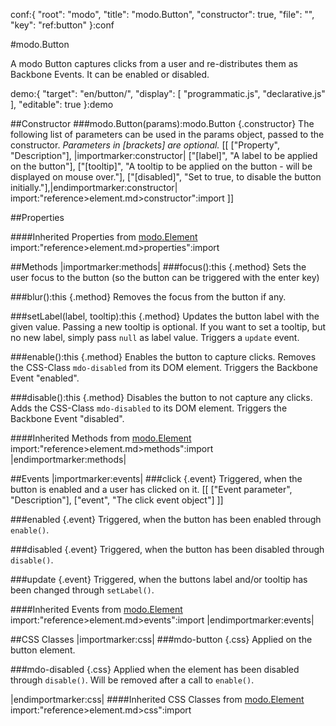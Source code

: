 conf:{
    "root": "modo",
    "title": "modo.Button",
    "constructor": true,
    "file": "",
    "key": "ref:button"
}:conf

#modo.Button

A modo Button captures clicks from a user and re-distributes them as Backbone Events. It can be enabled or disabled.

demo:{
    "target": "en/button/",
    "display": [
        "programmatic.js",
        "declarative.js"
    ],
    "editable": true
}:demo

##Constructor
###modo.Button(params):modo.Button {.constructor}
The following list of parameters can be used in the params object, passed to the constructor.
_Parameters in [brackets] are optional._
[[
["Property", "Description"],
|importmarker:constructor|
["[label]", "A label to be applied on the button"],
["[tooltip]", "A tooltip to be applied on the button - will be displayed on mouse over."],
["[disabled]", "Set to true, to disable the button initially."],|endimportmarker:constructor|
import:"reference>element.md>constructor":import
]]

##Properties

####Inherited Properties from [modo.Element](element)
import:"reference>element.md>properties":import

##Methods
|importmarker:methods|
###focus():this {.method}
Sets the user focus to the button (so the button can be triggered with the enter key)

###blur():this {.method}
Removes the focus from the button if any.

###setLabel(label, tooltip):this {.method}
Updates the button label with the given value. Passing a new tooltip is optional.
If you want to set a tooltip, but no new label, simply pass `null` as label value.
Triggers a `update` event.


###enable():this {.method}
Enables the button to capture clicks. Removes the CSS-Class `mdo-disabled` from its DOM element. Triggers the Backbone Event "enabled".

###disable():this {.method}
Disables the button to not capture any clicks. Adds the CSS-Class `mdo-disabled` to its DOM element. Triggers the Backbone Event "disabled".

####Inherited Methods from [modo.Element](element)
import:"reference>element.md>methods":import
|endimportmarker:methods|


##Events
|importmarker:events|
###click {.event}
Triggered, when the button is enabled and a user has clicked on it.
[[
	["Event parameter", "Description"],
	["event", "The click event object"]
]]


###enabled {.event}
Triggered, when the button has been enabled through `enable()`.

###disabled {.event}
Triggered, when the button has been disabled through `disable()`.

###update {.event}
Triggered, when the buttons label and/or tooltip has been changed through `setLabel()`.

####Inherited Events from [modo.Element](element)
import:"reference>element.md>events":import
|endimportmarker:events|


##CSS Classes
|importmarker:css|
###mdo-button {.css}
Applied on the button element.

###mdo-disabled {.css}
Applied when the element has been disabled through `disable()`. Will be removed after
a call to `enable()`.

|endimportmarker:css|
####Inherited CSS Classes from [modo.Element](element)
import:"reference>element.md>css":import